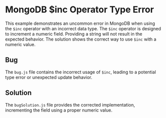 # MongoDB $inc Operator Type Error
This example demonstrates an uncommon error in MongoDB when using the `$inc` operator with an incorrect data type.  The `$inc` operator is designed to increment a numeric field. Providing a string will not result in the expected behavior. The solution shows the correct way to use `$inc` with a numeric value.

## Bug
The `bug.js` file contains the incorrect usage of `$inc`, leading to a potential type error or unexpected update behavior. 

## Solution
The `bugSolution.js` file provides the corrected implementation, incrementing the field using a proper numeric value.